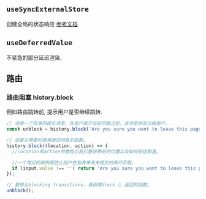 ## `useSyncExternalStore`
创建全局的状态响应
[参考文档](https://juejin.cn/post/7056588815170813965)

## `useDeferredValue`
不紧急的部分延迟渲染.

## 路由
### 路由阻塞 history.block
例如路由跳转前, 提示用户是否继续跳转.
```js
// 注册一个简单的提示消息，在用户离开当前页面之前，该消息将显示给用户。
const unblock = history.block('Are you sure you want to leave this page?');

// 或者在需要时使用返回消息的函数。
history.block((location, action) => {
  //location和action参数指示我们要转换到的位置以及如何到达那里。

  //一个常见的用例是防止用户在有表单尚未提交时离开页面。
  if (input.value !== '') return 'Are you sure you want to leave this page?';
});

// 要停止blocking transitions，请调用block（）返回的函数。
unblock();
```